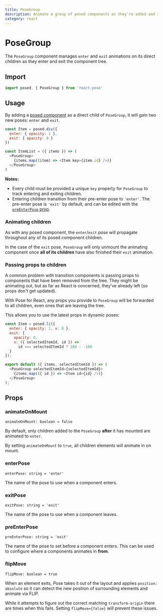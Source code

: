 ```yaml
---
title: PoseGroup
description: Animate a group of posed components as they're added and removed.
category: react
---
```


# PoseGroup

The `PoseGroup` component manages `enter` and `exit` animations on its direct children as they enter and exit the component tree.

<TOC />

## Import

```javascript
import posed, { PoseGroup } from 'react-pose'
```

## Usage

By adding a [posed component](/api/posed) as a direct child of `PoseGroup`, it will gain two new poses: `enter` and `exit`.

```javascript
const Item = posed.div({
  enter: { opacity: 1 },
  exit: { opacity: 0 }
})

const ItemList = ({ items }) => (
  <PoseGroup>
    {items.map((item) => <Item key={item.id} />)}
  </PoseGroup>
)
```

**Notes:**
- Every child must be provided a unique `key` property for `PoseGroup` to track entering and exiting children.
- Entering children transition from their pre-enter pose to `'enter'`. The pre-enter pose is `'exit'` by default, and can be edited with the [`preEnterPose` prop](#posegroup-props-preenterpose).

### Animating children

As with any posed component, the `enter`/`exit` pose will propagate throughout any of its posed component children.

In the case of the `exit` pose, `PoseGroup` will only unmount the animating component once **all of its children** have also finished their `exit` animation.

### Passing props to children

A common problem with transition components is passing props to components that have been removed from the tree. They might be animating out, but as far as React is concerned, they've already left (so props don't get updated).

With Pose for React, any props you provide to `PoseGroup` will be forwarded to all children, even ones that are leaving the tree.

This allows you to use the latest props in dynamic poses:

```javascript
const Item = posed.li({
  enter: { opacity: 1, x: 0 },
  exit: {
    opacity: 0,
    x: ({ selectedItemId, id }) =>
      id === selectedItemId ? 100 : -100
  }
});

export default ({ items, selectedItemId }) => (
  <PoseGroup selectedItemId={selectedItemId}>
    {items.map(({ id }) => <Item id={id} />)}
  </PoseGroup>
);
```

## Props

### animateOnMount

`animateOnMount: boolean = false`

By default, only children added to the `PoseGroup` **after** it has mounted are animated to `enter`.

By setting `animateOnMount` to `true`, all children elements will animate in on mount.

### enterPose

`enterPose: string = 'enter'`

The name of the pose to use when a component enters.

### exitPose

`exitPose: string = 'exit'`

The name of the pose to use when a component leaves.

### preEnterPose

`preEnterPose: string = 'exit'`

The name of the pose to set before a component enters. This can be used to configure where a components animates in **from**.

### flipMove

`flipMove: boolean = true`

When an element exits, Pose takes it out of the layout and applies `position: absolute` so it can detect the new position of surrounding elements and animate via FLIP.

While it attempts to figure out the correct matching `transform-origin` there are times when this fails. Setting `flipMove={false}` will prevent these issues.
